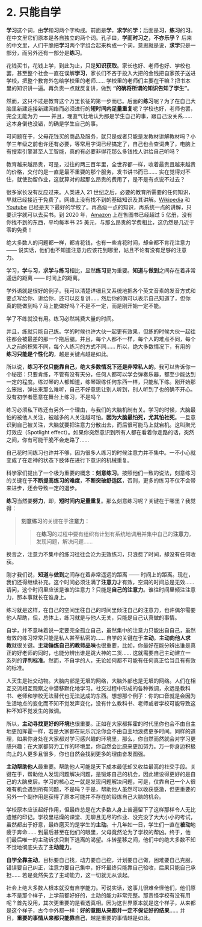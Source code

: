 # 2. 只能自学

**学习**这个词，由**学**和**习**两个字构成。前面是**学**，**求学**的**学**；后面是**习**，**练习**的**习**。在中文里它们原本是各自独立的两个词。孔子曰，**学而时习之，不亦乐乎？** 后来的中文里，人们干脆把**学习**两个字组合起来构成一个词，意思就是说，**求学**只是一部分，而另外还有一部分是**练习**。

花钱买书，花钱上学，到此为止，只是**知识获取**。家长也好、老师也好、学校也罢，甚至整个社会一直在误解**学习**，家长们不吝于投入大把的金钱把自家孩子送进学校，把整个教育外包给学校里的老师…… 学校里的老师们主要在干嘛？把书本里的知识讲一遍。再负责一点就反复讲，做到 **“的确将所谓的知识告知了学生”**。

然而，这只不过是教育这个万里长征的第一步而已。后面的**练习**呢？为了在自己大脑里新建连接新建网络而必须进行的**短时间内足量重复**呢？学校也好，老师也罢，完全无能为力 —— 并且，理直气壮地认为那是学生自己的事，跟自己没关系…… 这本身倒也没错，的确是学生自己的事。

可问题在于，父母花钱买的商品及服务，就只是或者只能是发教材讲解教材吗？小学三年级之前也许还有必要，等常用字词已经搞定了，自己也会查词典了，电脑上有搜索引擎甚至人工智能，真的有必要非得花那么多钱找人讲给自己听吗？

教育越来越昂贵，可是，过往的两三百年里，全世界都一样，收着最贵且越来越贵的价格，交付的是一直是最不重要的那个服务，发书讲书而已…… 实在觉得对不住，就使劲留作业，这就算对的起那么昂贵的费用了，是不是有点说不过去？

很多家长没有反应过来。人类进入 21 世纪之后，必要的教育所需要的任何知识，早就已经接近于免费了。网络上没有找不到的基础知识及其讲解。[Wikipedia](https://www.wikipedia.org/) 和 [Youtube](https://www.youtube.com/) 已经是天下最好的学校了。再高级一点的知识，再系统一点的讲解，只要识字就可以去买书。到 2020 年，[Amazon](https://www.amazon.com/) 上在售图书已经超过 5 亿册，没有你找不到的东西，平均每本书 25 美元，与那么昂贵的学费相比，这仍然是几近于零的免费！

绝大多数人的问题都一样，都肯花钱，也有一些肯花时间，却全都不肯花注意力 —— 说实话，他们也不知道注意力应该花到哪里，姑且不论有没有足够的注意力。

学习，**学**与**习**，**求学**与**练习**相比，显然**练习**更为重要。**知道**与**做到**之间存在着非常遥远的距离 —— 时间上的距离。

学外语就是很好的例子。我可以清楚详细且又系统地把各个英文音素的发音方式和要点写给你、讲给你，还可以反复讲…… 然后你的确可以表示自己知道了，但你真的能做到吗？马上能做好吗？不是不一定，而是刚开始一定不能。

学了不练就没有用。练习必然耗费大量的时间。

并且，练就只能自己练。学的时候也许大伙一起更有效果，但练的时候大伙一起往往都会被最差的那一个拖后腿。并且，每个人都不一样，每个人的难点不同，每个人之前的积累不同，每个人练习的方式不同…… 所以，绝大多数情况下，有用的**练习只能是个性化的**，越是关键点越是如此。

所以说，**练习不仅只能靠自己，绝大多数情况下还是非常私人的**。我可以告诉你一个秘密：只要肯练，不管有没有天分，任何人都可以学会弹奏乐器，都至少能达到一定的程度。练过琴的人都知道，练琴跟练任何东西一样，只能私下练。刚开始那么笨拙，弹出来那么难听，自己不好意思让别人听到，别人听到了也的确不开心。没有初学者愿意在舞台上练习，不是吗？

练习必须私下练还有另外一个理由，与我们的大脑机制有关。学习的时候，大脑最怕的被他人关注，被越多的人关注越可怕。**因为大脑最怕死，尤其怕社死**。一旦意识到自己被关注，大脑就要把注意力分散出去，而后很可能马上就宕机。这叫聚光灯效应（Spotlight effect）。如果你突然意识到所有人都在看着你走路的话，突然之间，你有可能干脆不会走路了……

自己花时间练习也许并不够，因为很多人练习的时候注意力并不集中。一不小心就变成了在走神的状态下肢体在进行下意识的机械重复。

科学家们提出了一个极为重要的概念：**刻意练习**。按照他们一致的说法，刻意练习的关键在于**不断提高练习的难度**，**不断突破舒适区**，否则，更多的练习不仅不会带来进步，还会导致一定的退步。

**练习**当然要**努力**，即，**短时间内足量重复**。那么刻意练习呢？关键在于哪里？我觉得：

> **刻意练习**的关键在于**注意力**：
>
> > 在**练习**的过程中要有组织有计划有系统地调用并集中自己的**注意力**，发现问题，解决问题……

换言之，注意力不集中的练习往往会沦为无效练习，只浪费了时间，却没有任何收获。

刚才我们说，**知道**与**做到**之间存在着非常遥远的距离 —— 时间上的距离。现在，我们还得继续补充。这个时间必须注满了**注意力**才有效，空洞的时间总是无效…… 请问，这个时间里应该是谁的注意力？只能是**自己的注意力**。谁往时间里倾注注意力，那本事就长在谁身上。

练习就是这样，在自己的空间里往自己的时间里倾注自己的注意力，也许偶尔需要他人帮助，但，总体上，练习就是与他人无关，只能是自己认真做的事情。

自学，并不意味着说一定要完全孤立自己，虽然集中的注意力只能出自自己，虽然有效的练习常常只能是私人甚至私密的…… 自学的关键在于**主动**。**主动向他人求教**就很关键。**主动锤炼自己的教师品味**也很重要，比如，你最好在能分辨出谁是真正的好老师的同时，也能分辨出谁是跳大神的二货…… 这就需要自己主动建立一系列的**评判标准**。然而，不自学的人，无论如何都不可能有任何真正恰当且有有效的标准。

人天生是社交动物。大脑内部是无垠的网络，大脑外部也是无垠的网络。人们在相互交流相互观察之中潜移默化地学习。社交过程中形成的各种微调，永远是教科书、老师和学校无法替代也无法达成的东西。想想那个例子：你的口音就是会因为生活地点的变化而不知不觉发声变化，没有什么教科书、老师或者学校可能导致这种不知不觉发生的微调。

所以，**主动寻找更好的环境**也很重要。正如在大家都挥霍的时代里你也会不由自主地更加挥霍一样，若是大家都在玩乐沉沦你会不由自主地浪费更多时间。同样的道理，如果你身处在大家都对学习感兴趣的环境里，那么，你自然而然就会对学习更感兴趣；在大家都努力工作的环境里，你自然会比原来更加努力。万一你身边积极向上的人更多且很多，你也自然会找到更多的理由奋发图强。

**主动帮助他人**最重要。帮助他人可能是天下成本最低却又收益最高的社交手段。关键在于，帮助他人发现问题解决问题，是锻炼自己的机会，因此建设得更好的是自己的大脑皮层。学习的核心之一就是发现问题解决问题，可是，仅靠自己一个人很难有机会遇到所有问题，不是吗？于是，帮助他人虽然可以收获感激，但更重要的另外一个副作用是获得了原本可能并不存在的锻炼自己大脑的机会。

学校原本应该起好作用，但最终总是在大多数人身上普遍留下了这样那样令人无比遗憾的印记。学校里枯燥的课堂、无聊且无尽的作业、没完没了大大小小的考试，虽然都出于好意，最终磨灭的是学生的**主动**。十几年如一日，学生们一直在**被动**地疲于奔命…… 到最后甚至在他们的眼里，父母竟然沦为了学校的帮凶。终于，他们最后唯一的主动诉求只剩下逃离的渴望。斗转星移之间，他们中的绝大多数不知不觉地彻底失去了**主动能力**。

**自学全靠主动**。目标要自己找，动力要自己挖，计划要自己做，困难要自己克服，错误要自己纠正，注意力要自己集中，好坏最终只能靠自己验收，后果只能自己承担…… 若是竟然失去了主动能力，这一切就无从谈起。

社会上绝大多数人根本就没有自学能力。可说实话，这事儿很难全怪他们，他们原本不是那个样子，上学前都好好的，主动的能力非常完整。那责怪学校有没有用呢？首先没用，其次更重要的是看透真相。因为这世界原本就是这个样子，从来都是这个样子，古今中外都一样：**好的意图从来都并一定不保证好的结果**…… 并且，**重要的事情从来都只能靠自己**，越是重要的事情越是如此。
